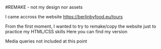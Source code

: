 #REMAKE - not my design nor assets

I came accross the website https://berlinbyfood.eu/tours

From the first moment, I wanted to try to remake/copy the website just to practice my HTML/CSS skills
Here you can find my version

Media queries not included at this point
